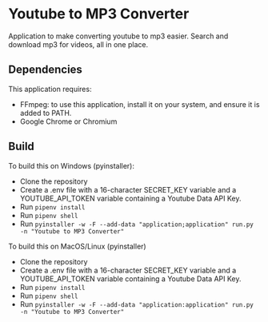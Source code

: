 # Youtube to MP3 Converter
Application to make converting youtube to mp3 easier. Search and download mp3 for videos, all in one place.

## Dependencies
This application requires:
* FFmpeg: to use this application, install it on your system, and ensure it is added to PATH.
* Google Chrome or Chromium

## Build
To build this on Windows (pyinstaller):
* Clone the repository
* Create a .env file with a 16-character SECRET_KEY variable and a YOUTUBE_API_TOKEN variable containing a Youtube Data API Key.
* Run `pipenv install`
* Run `pipenv shell`
* Run `pyinstaller -w -F --add-data "application;application" run.py -n "Youtube to MP3 Converter"`

To build this on MacOS/Linux (pyinstaller)
* Clone the repository
* Create a .env file with a 16-character SECRET_KEY variable and a YOUTUBE_API_TOKEN variable containing a Youtube Data API Key.
* Run `pipenv install`
* Run `pipenv shell`
* Run `pyinstaller -w -F --add-data "application:application" run.py -n "Youtube to MP3 Converter"`
